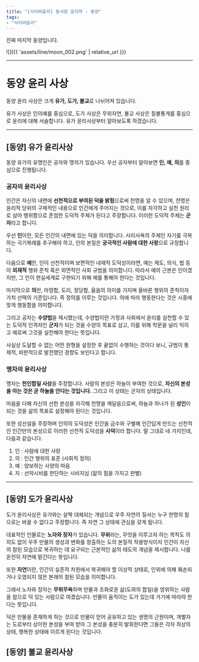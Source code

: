 ```yaml
---
title: "[사이버윤리] 동서양 윤리학 - 동양"
tags:
- "사이버윤리"
---
```


진짜 마지막 동양입니다.

![]({{ 'assets/line/moon_002.png' | relative_url }})

***

# 동양 윤리 사상

동양 윤리 사상은 크게 **유가, 도가, 불교**로 나뉘어져 있습니다.

유가 사상은 인의예를 중심으로, 도가 사상은 무위자연, 불교 사상은 칠불통게를 중심으로 윤리에 대해 서술합니다. 유가 윤리사상부터 알아보도록 하겠습니다.

*** 

## [동양] 유가 윤리사상
동양 유가의 유명인은 공자와 맹자가 있습니다.
우선 공자부터 알아보면 **인, 예, 의**를 중심으로 진행됩니다.

### 공자의 윤리사상
인간은 자신의 내면에 **선천적으로 부여된 덕을 밝힘**으로써 천명을 알 수 있으며, 천명은 윤리적 당위의 구체적인 내용으로 인간에게 주어지는 것으로, 이를 자각하고 실천 원리로 삼아 행위함으로 존엄한 도덕적 주체가 된다고 주장합니다. 이러한 도덕적 주체는 **군자**라고 합니다.

우선 **인**이란, 모든 인간의 내면에 있는 덕을 의미합니다. 사리사욕의 주체인 자기를 극복하는 극기복례를 추구해야 하고, 인의 본질은 **궁극적인 사람에 대한 사랑**으로 규정합니다.

다음으로 **예**란, 인이 선천적이며 보편적인 내재적 도덕성이라면, 예는 제도, 의식, 법 등이 **외재적** 행위 준칙 혹은 외면적인 사회 규범을 의미합니다. 따라서 예의 근본은 인이겠지만, 그 인이 현실세계로 구현되기 위해 예를 통해야 한다는 것입니다.

마지막으로 **의**란, 마땅함, 도리, 정당함, 옳음의 의미를 가지며 올바른 행위의 준칙이자 가치 선택의 기준입니다. 즉 정의를 이루는 것입니다. 의에 따라 행동한다는 것은 시중에 맞게 행동함을 의미합니다.

그리고 공자는 **수양법**을 제시했는데, 수양법이란 가정과 사회에서 윤리를 실천할 수 있는 도덕적 인격자인 **군자**가 되는 것을 수양의 목표로 삼고, 이를 위해 학문을 널리 익히고 예로써 그것을 실천해야 한다는 뜻입니다.

사실상 도달할 수 없는 어떤 원형을 설정한 후 끝없이 수행하는 것이다 보니, 규범이 통제적, 비판적으로 발전했던 경향도 보인다고 합니다.

### 맹자의 윤리사상
맹자는 **천인합일 사상**을 주장합니다. 사람의 본성은 하늘이 부여한 것으로, **자신의 본성을 아는 것은 곧 하늘을 안다는 것입니다.** 그리고 이 상태는 군자의 상태입니다.

마음을 다해 자신의 선한 본성을 자각해 천명을 깨달음으로써, 하늘과 하나가 된 **성인**이 되는 것을 삶의 목표로 설정해야 된다는 것입니다.

또한 성선설을 주장하며 인의의 도덕성은 인간을 금수와 구별해 인간답게 만드는 선천적인 인간만의 본성으로 이러한 선천적 도덕성을 **사덕**이라 합니다. 말 그대로 네 가지인데, 다음과 같습니다.

1. 인 : 사람에 대한 사랑
2. 의 : 인간 행위의 표준 (사회적 정의)
3. 예 : 양보하는 사양의 마음
4. 지 : 선악시비를 판단하는 시비지심 (앎의 힘을 가지고 판별)

***

## [동양] 도가 윤리사상
도가 윤리사상은 유가와는 살짝 대체되는 개념으로 우주 자연의 질서는 누구 한명의 힘으로는 바꿀 수 없다고 주장합니다. 즉 자연 그 상태에 관심을 갖게 됩니다.

대표적인 인물로는 **노자와 장자**가 있습니다. **무위**라는, 무엇을 이루고자 하는 목적도 의지도 없이 우주 만물의 생성과 변화를 창출하는 도의 본질적 작용방식이자 인간이 자신의 참된 모습으로 복귀하는 데 요구되는 근본적인 삶의 태도의 개념을 제시합니다. 나를 온전히 자연에 맡긴다는 뜻입니다.

또한 **자연**이란, 인간이 실존적 차원에서 복귀해야 할 이상적 상태로, 인위에 의해 훼손되거나 오염되지 않은 본래의 참된 모습을 의미합니다.

그래서 노자와 장자는 **무위무욕**하며 만물과 조화로운 삶(도와의 합일)을 영위하는 사람을 참으로 덕 있는 사람으로 여겼습니다. 만물이 움직이는 도가 있는데 거기에 따라야 한다는 뜻입니다.

덕은 만물을 존재하게 하는 것으로 만물이 얻어 공유하고 있는 생명의 근원이며, 개별자는 도로부터 상이한 본성을 부여 받아 그 본성을 충분히 발휘한다면 그들은 각자 최상의 상태, 행복한 상태에 이르게 된다는 것입니다.

## [동양] 불교 윤리사상
